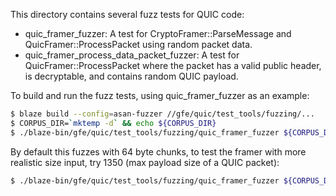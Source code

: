 This directory contains several fuzz tests for QUIC code:

-   quic_framer_fuzzer: A test for CryptoFramer::ParseMessage and
    QuicFramer::ProcessPacket using random packet data.
-   quic_framer_process_data_packet_fuzzer: A test for QuicFramer::ProcessPacket
    where the packet has a valid public header, is decryptable, and contains
    random QUIC payload.

To build and run the fuzz tests, using quic_framer_fuzzer as an example:

```sh
$ blaze build --config=asan-fuzzer //gfe/quic/test_tools/fuzzing/...
$ CORPUS_DIR=`mktemp -d` && echo ${CORPUS_DIR}
$ ./blaze-bin/gfe/quic/test_tools/fuzzing/quic_framer_fuzzer ${CORPUS_DIR} -use_counters=0
```

By default this fuzzes with 64 byte chunks, to test the framer with more
realistic size input, try 1350 (max payload size of a QUIC packet):

```sh
$ ./blaze-bin/gfe/quic/test_tools/fuzzing/quic_framer_fuzzer ${CORPUS_DIR} -use_counters=0 -max_len=1350
```

